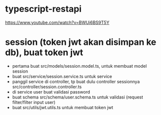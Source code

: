 # typescript-restapi
https://www.youtube.com/watch?v=BWUi6BS9T5Y<br>
<h1>session (token jwt akan disimpan ke db), buat token jwt</h1>
<ul>
    <li>pertama buat src/models/session.model.ts, untuk membuat model session<br></li>
    <li>buat src/service/session.service.ts untuk service</li>
    <li>panggil service di controller, tp buat dulu controller sessionnya src/controller/session.controller.ts</li>
    <li>di service user buat validasi password</li>
    <li>buat schema src/schema/user.schema.ts untuk validasi (request filter/filter input user)</li>
    <li>buat src/utils/jwt.utils.ts untuk membuat token jwt</li>
</ul>
